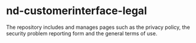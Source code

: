 # nd-customerinterface-legal
The repository includes and manages pages such as the privacy policy, the security problem reporting form and the general terms of use.
